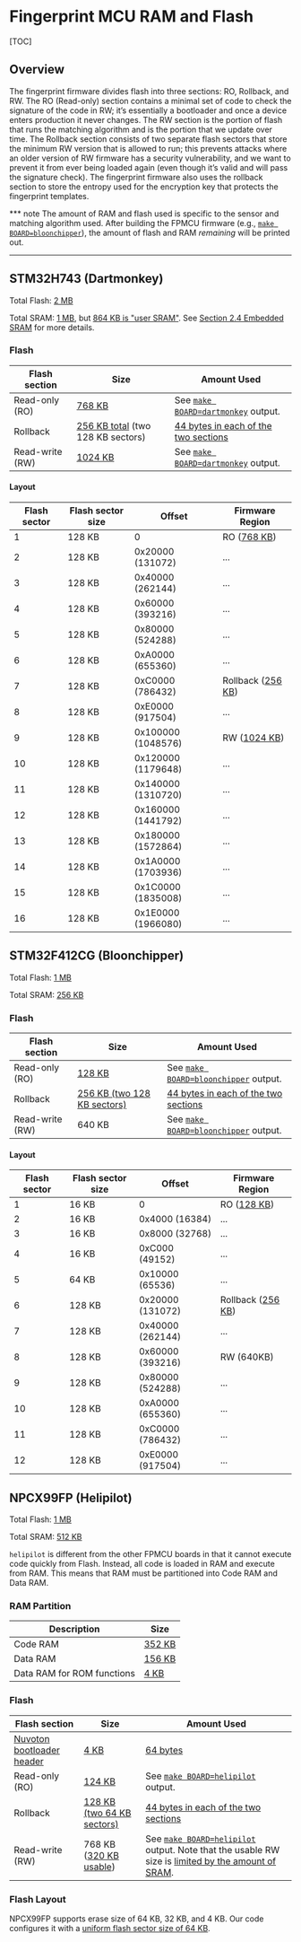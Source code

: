 # Fingerprint MCU RAM and Flash

[TOC]

## Overview

The fingerprint firmware divides flash into three sections: RO, Rollback, and
RW. The RO (Read-only) section contains a minimal set of code to check the
signature of the code in RW; it’s essentially a bootloader and once a device
enters production it never changes. The RW section is the portion of flash that
runs the matching algorithm and is the portion that we update over time. The
Rollback section consists of two separate flash sectors that store the minimum
RW version that is allowed to run; this prevents attacks where an older version
of RW firmware has a security vulnerability, and we want to prevent it from ever
being loaded again (even though it’s valid and will pass the signature check).
The fingerprint firmware also uses the rollback section to store the entropy
used for the encryption key that protects the fingerprint templates.

<!-- mdformat off(b/139308852) -->
*** note
The amount of RAM and flash used is specific to the sensor and matching
algorithm used. After building the FPMCU firmware (e.g.,
[`make BOARD=bloonchipper`]), the amount of flash and RAM *remaining* will be
printed out.
***
<!-- mdformat on -->

## STM32H743 (Dartmonkey)

Total Flash: [2 MB]

Total SRAM: [1 MB], but [864 KB is "user SRAM"]. See [Section 2.4 Embedded SRAM]
for more details.

### Flash

Flash section   | Size                                        | Amount Used
--------------- | ------------------------------------------- | -----------
Read-only (RO)  | [768 KB]                                    | See [`make BOARD=dartmonkey`] output.
Rollback        | [256 KB total][256 KB] (two 128 KB sectors) | [44 bytes in each of the two sections]
Read-write (RW) | [1024 KB]                                   | See [`make BOARD=dartmonkey`] output.

#### Layout

Flash sector | Flash sector size | Offset             | Firmware Region
------------ | ----------------- | ------------------ | -------------------
1            | 128 KB            | 0                  | RO ([768 KB])
2            | 128 KB            | 0x20000 (131072)   | ...
3            | 128 KB            | 0x40000 (262144)   | ...
4            | 128 KB            | 0x60000 (393216)   | ...
5            | 128 KB            | 0x80000 (524288)   | ...
6            | 128 KB            | 0xA0000 (655360)   | ...
7            | 128 KB            | 0xC0000 (786432)   | Rollback ([256 KB])
8            | 128 KB            | 0xE0000 (917504)   | ...
9            | 128 KB            | 0x100000 (1048576) | RW ([1024 KB])
10           | 128 KB            | 0x120000 (1179648) | ...
11           | 128 KB            | 0x140000 (1310720) | ...
12           | 128 KB            | 0x160000 (1441792) | ...
13           | 128 KB            | 0x180000 (1572864) | ...
14           | 128 KB            | 0x1A0000 (1703936) | ...
15           | 128 KB            | 0x1C0000 (1835008) | ...
16           | 128 KB            | 0x1E0000 (1966080) | ...

[2 MB]: https://www.st.com/resource/en/datasheet/stm32h743vi.pdf
[1 MB]: https://source.chromium.org/chromiumos/chromiumos/codesearch/+/main:src/platform/ec/chip/stm32/memory_regions.inc;l=10-16;drc=eee7778fcfc5e555d119cff65caa7c045343e356
[864 KB is "user SRAM"]: https://source.chromium.org/chromiumos/chromiumos/codesearch/+/main:src/platform/ec/chip/stm32/memory_regions.inc;l=13;drc=eee7778fcfc5e555d119cff65caa7c045343e356
[Section 2.4 Embedded SRAM]: https://www.st.com/resource/en/reference_manual/dm00314099-stm32h742-stm32h743-753-and-stm32h750-value-line-advanced-arm-based-32-bit-mcus-stmicroelectronics.pdf#page=135
[`make BOARD=dartmonkey`]: ./fingerprint.md
[`make BOARD=bloonchipper`]: ./fingerprint.md
[`make BOARD=helipilot`]: ./fingerprint.md
[256 KB]: https://source.chromium.org/chromiumos/chromiumos/codesearch/+/main:src/platform/ec/board/nocturne_fp/board.h;l=62;drc=ed42e86fd3c444982aa7c313c4530ad89c310191
[768 KB]: https://source.chromium.org/chromiumos/chromiumos/codesearch/+/main:src/platform/ec/board/nocturne_fp/board.h;l=58;drc=ed42e86fd3c444982aa7c313c4530ad89c310191
[1024 KB]: https://source.chromium.org/chromiumos/chromiumos/codesearch/+/main:src/platform/ec/board/nocturne_fp/board.h;l=66-67;drc=ed42e86fd3c444982aa7c313c4530ad89c310191
[44 bytes in each of the two sections]: https://source.chromium.org/chromiumos/chromiumos/codesearch/+/main:src/platform/ec/common/rollback_private.h;l=21-29;drc=675f3a1a481aae3247e2d2af3e603b149cdaf4aa

## STM32F412CG (Bloonchipper)

Total Flash: [1 MB][1 MB STM32F412]

Total SRAM: [256 KB]

### Flash

Flash section   | Size                                              | Amount Used
--------------- | ------------------------------------------------- | -----------
Read-only (RO)  | [128 KB]                                          | See [`make BOARD=bloonchipper`] output.
Rollback        | [256 KB (two 128 KB sectors)][STM32F412 Rollback] | [44 bytes in each of the two sections]
Read-write (RW) | 640 KB                                            | See [`make BOARD=bloonchipper`] output.

#### Layout

Flash sector | Flash sector size | Offset           | Firmware Region
------------ | ----------------- | ---------------- | ---------------
1            | 16 KB             | 0                | RO ([128 KB])
2            | 16 KB             | 0x4000 (16384)   | ...
3            | 16 KB             | 0x8000 (32768)   | ...
4            | 16 KB             | 0xC000 (49152)   | ...
5            | 64 KB             | 0x10000 (65536)  | ...
6            | 128 KB            | 0x20000 (131072) | Rollback ([256 KB][STM32F412 Rollback])
7            | 128 KB            | 0x40000 (262144) | ...
8            | 128 KB            | 0x60000 (393216) | RW (640KB)
9            | 128 KB            | 0x80000 (524288) | ...
10           | 128 KB            | 0xA0000 (655360) | ...
11           | 128 KB            | 0xC0000 (786432) | ...
12           | 128 KB            | 0xE0000 (917504) | ...

[1 MB STM32F412]: https://www.st.com/resource/en/datasheet/stm32f412cg.pdf
[256 KB]: https://www.st.com/resource/en/datasheet/stm32f412cg.pdf
[128 KB]: https://source.chromium.org/chromiumos/chromiumos/codesearch/+/main:src/platform/ec/board/hatch_fp/board.h;l=66;drc=643635b91ee40def104188cf9623a9a28f25bd4f
[STM32F412 Rollback]: https://source.chromium.org/chromiumos/chromiumos/codesearch/+/main:src/platform/ec/board/hatch_fp/board.h;l=70;drc=643635b91ee40def104188cf9623a9a28f25bd4f

## NPCX99FP (Helipilot)

Total Flash: [1 MB][NPCX99FP Reference Manual]

Total SRAM: [512 KB][NPCX99FP Reference Manual]

`helipilot` is different from the other FPMCU boards in that it cannot execute
code quickly from Flash. Instead, all code is loaded in RAM and execute from
RAM. This means that RAM must be partitioned into Code RAM and Data RAM.

### RAM Partition

Description                | Size
-------------------------- | ------------------------------
Code RAM                   | [352 KB][helipilot Code RAM]
Data RAM                   | [156 KB][helipilot Data RAM]
Data RAM for ROM functions | [4 KB][helipilot ROM Data RAM]

[helipilot Code RAM]: https://source.chromium.org/chromiumos/chromiumos/codesearch/+/main:src/platform/ec/baseboard/helipilot/base_board.h;l=65-71;drc=c0f65dc488d48c4c9634276520337dcde4f57107
[helipilot Data RAM]: https://source.chromium.org/chromiumos/chromiumos/codesearch/+/main:src/platform/ec/baseboard/helipilot/base_board.h;l=73-79;drc=c0f65dc488d48c4c9634276520337dcde4f57107
[helipilot ROM Data RAM]: https://source.chromium.org/chromiumos/chromiumos/codesearch/+/main:src/platform/ec/baseboard/helipilot/base_board.h;l=81-86;drc=c0f65dc488d48c4c9634276520337dcde4f57107

### Flash

Flash section               | Size                                             | Amount Used
--------------------------- | ------------------------------------------------ | -----------
[Nuvoton bootloader header] | [4 KB][helipilot RO]                             | [64 bytes][NPCX firmware header]
Read-only (RO)              | [124 KB][helipilot RO]                           | See [`make BOARD=helipilot`] output.
Rollback                    | [128 KB (two 64 KB sectors)][helipilot Rollback] | [44 bytes in each of the two sections]
Read-write (RW)             | 768 KB ([320 KB usable][helipilot RW])           | See [`make BOARD=helipilot`] output. Note that the usable RW size is [limited by the amount of SRAM][helipilot RW].

[helipilot RO]: https://source.chromium.org/chromiumos/chromiumos/codesearch/+/main:src/platform/ec/baseboard/helipilot/base_board.h;l=122;drc=c0f65dc488d48c4c9634276520337dcde4f57107
[helipilot Rollback]: https://source.chromium.org/chromiumos/chromiumos/codesearch/+/main:src/platform/ec/baseboard/helipilot/base_board.h;l=297;drc=c0f65dc488d48c4c9634276520337dcde4f57107
[helipilot RW]: https://source.chromium.org/chromiumos/chromiumos/codesearch/+/main:src/platform/ec/baseboard/helipilot/base_board.h;l=141-148;drc=c0f65dc488d48c4c9634276520337dcde4f57107
[Nuvoton bootloader header]: http://go/cros-fp-npcx99fp-bootloader
[NPCX firmware header]: https://source.chromium.org/chromiumos/chromiumos/codesearch/+/main:src/platform/ec/chip/npcx/header.c;l=43-58;drc=88684b2a25d0349bcd57cdba2a5aadb60d7bef07

### Flash Layout

NPCX99FP supports erase size of 64 KB, 32 KB, and 4 KB. Our code configures it
with a [uniform flash sector size of 64 KB][NPCX99FP sector size].

[NPCX99FP sector size]: https://source.chromium.org/chromiumos/chromiumos/codesearch/+/main:src/platform/ec/chip/npcx/config_flash_layout.h;l=103-110;drc=29c7712541e8f85c53bac4d23147604585a764d8
[NPCX99FP Reference Manual]: http://go/cros-fp-npcx99fp-ref-manual
